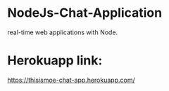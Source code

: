 # NodeJs-Chat-Application

 real-time web applications with Node.
 
 # Herokuapp link:
 https://thisismoe-chat-app.herokuapp.com/
 

